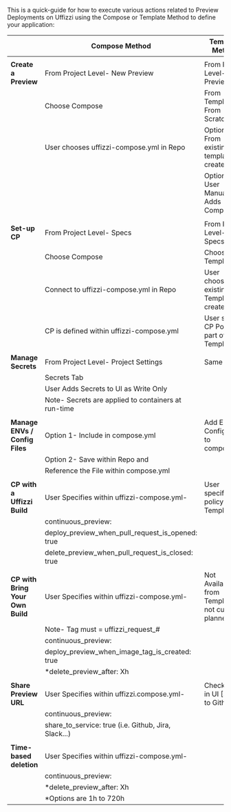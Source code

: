 This is a quick-guide for how to execute various actions related to Preview Deployments on Uffizzi using the Compose or Template Method to define your application:

|                    | **Compose Method**                                       | **Template Method**                            |
|------------------------------|----------------------------------------------------------|------------------------------------------------|
|                              |                                                          |                                                |
| **Create a Preview**             | From Project Level- New Preview                           | From Project Level- New Preview                 |
|                              | Choose Compose                                           | From Template or From Scratch                  |
|                              | User chooses uffizzi-compose.yml in Repo             | Option 1- From existing template or create new |
|                              |                                                          | Option 2- User Manually Adds Components        |
|                              |                                                          |                                                |
| **Set-up CP**                    | From Project Level- Specs                                 | From Project Level- Specs                       |
|                              | Choose Compose                                           | Choose Templates                               |
|                              | Connect to uffizzi-compose.yml in Repo                   | User chooses existing Template or creates new  |
|                              | CP is defined within uffizzi-compose.yml                 | User selects CP Policy as part of the Template |
|                              |                                                          |                                                |
| **Manage Secrets**               | From Project Level- Project Settings                      | Same                                           |
|                              | Secrets Tab                                              |                                                |
|                              | User Adds Secrets to UI as Write Only                    |                                                |
|                              | Note- Secrets are applied to containers at run-time      |                                                |
|                              |                                                          |                                                |
| **Manage ENVs / Config Files**      | Option 1- Include in compose.yml                         | Add ENVs / Config Files to component                          |
|                              | Option 2- Save within Repo and                              |                  |
|                              | Reference the File within compose.yml                    |                                                |
|                              |                                                          |                                                |
| **CP with a Uffizzi Build**      | User Specifies within uffizzi-compose.yml-               | User specifies CP policy in Template         |
|                              | continuous_preview:                                      |                                            |
|                              | deploy_preview_when_pull_request_is_opened: true         |                                                |
|                              | delete_preview_when_pull_request_is_closed: true         |                                                |
|                              |                                                          |                                                |
| **CP with Bring Your Own Build** | User Specifies within uffizzi-compose.yml-               | Not Available from Template - not currently planned          |
|                              | Note- Tag must = uffizzi_request_#                          |                                                |
|                              | continuous_preview:                                      |                                                |
|                              | deploy_preview_when_image_tag_is_created: true           |                                                |
|                              | *delete_preview_after: Xh                                |                                                |
|                              |                                                          |                                                |
| **Share Preview URL**            | User Specifies within uffizzi.compose.yml-                           | Check box in UI [Share to Github]              |
|                              | continuous_preview:                                      |                                                |
|                              | share_to_service: true (i.e. Github, Jira, Slack...) |                                                |
|                              |                                                          |                                                |
| **Time-based deletion**          | User Specifies within uffizzi-compose.yml-               |                                                |
|                              | continuous_preview:                                      |                                                |
|                              | *delete_preview_after: Xh                                 |                                                |
|                              | *Options are 1h to 720h                                   |                                                |
